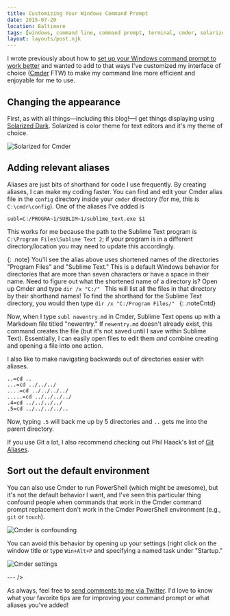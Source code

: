 ```yaml
---
title: Customizing Your Windows Command Prompt
date: 2015-07-20
location: Baltimore
tags: [windows, command line, command prompt, terminal, cmder, solarized]
layout: layouts/post.njk
---
```


I wrote previously about how to [set up your Windows command prompt to work better](/journal/2015/07/improving-your-windows-command-prompt/) and wanted to add to that ways I've customized my interface of choice ([Cmder](http://gooseberrycreative.com/cmder/) FTW) to make my command line more efficient and enjoyable for me to use.

## Changing the appearance
First, as with all things&mdash;including this blog!&mdash;I get things displaying using [Solarized Dark](http://observer.com/2015/02/meet-the-man-behind-solarized-the-most-important-color-scheme-in-computer-history/). Solarized is color theme for text editors and it's my theme of choice.

![Solarized for Cmder](/journal/2015-07-20-customizing-your-windows-command-prompt/solarized.png)

## Adding relevant aliases
Aliases are just bits of shorthand for code I use frequently. By creating aliases, I can make my coding faster. You can find and edit your Cmder alias file in the `config` directory inside your `cmder` directory (for me, this is `C:\cmdr\config`). One of the aliases I've added is

```
subl=C:/PROGRA~1/SUBLIM~1/sublime_text.exe $1
```

This works for me because the path to the Sublime Text program is `C:\Program Files\Sublime Text 2`; if your program is in a different directory/location you may need to update this accordingly.

{: .note}
You'll see the alias above uses shortened names of the directories "Program Files" and "Sublime Text." This is a default Windows behavior for directories that are more than seven characters or have a space in their name. Need to figure out what the shortened name of a directory is? Open up Cmder and type
`dir /x "C:/" `
This will list all the files in that directory by their shorthand names! To find the shorthand for the Sublime Text directory, you would then type 
`dir /x "C:/Program Files/" `
{: .noteCntd}

Now, when I type `subl newentry.md` in Cmder, Sublime Text opens up with a Markdown file titled "newentry." If `newentry.md` doesn't already exist, this command creates the file (but it's not saved until I save within Sublime Text). Essentially, I can easily open files to edit them *and* combine creating and opening a file into one action.

I also like to make navigating backwards out of directories easier with aliases.

```
..=cd ..
...=cd ../../../
....=cd ../../../../
.....=cd ../../../../
.4=cd ../../../../
.5=cd ../../../../..
```

Now, typing `.5` will back me up by 5 directories and `..` gets me into the parent directory.

If you use Git a lot, I also recommend checking out Phil Haack's list of [Git Aliases](http://haacked.com/archive/2014/07/28/github-flow-aliases/).

## Sort out the default environment
You can also use Cmder to run PowerShell (which might be awesome), but it's not the default behavior I want, and I've seen this particular thing confound people when commands that work in the Cmder command prompt replacement don't work in the Cmder PowerShell environment (e.g., `git` or `touch`).

![Cmder is confounding](/journal/2015-07-20-customizing-your-windows-command-prompt/cmder-confounded.png)

You can avoid this behavior by opening up your settings (right click on the window title or type `Win+Alt+P` and specifying a named task under "Startup."

![Cmder settings](/journal/2015-07-20-customizing-your-windows-command-prompt/cmder-cmd.png)

--- />

As always, feel free to [send comments to me via Twitter](https://twitter.com/intent/tweet?screen_name=messypixels). I'd love to know what your favorite tips are for improving your command prompt or what aliases you've added!
